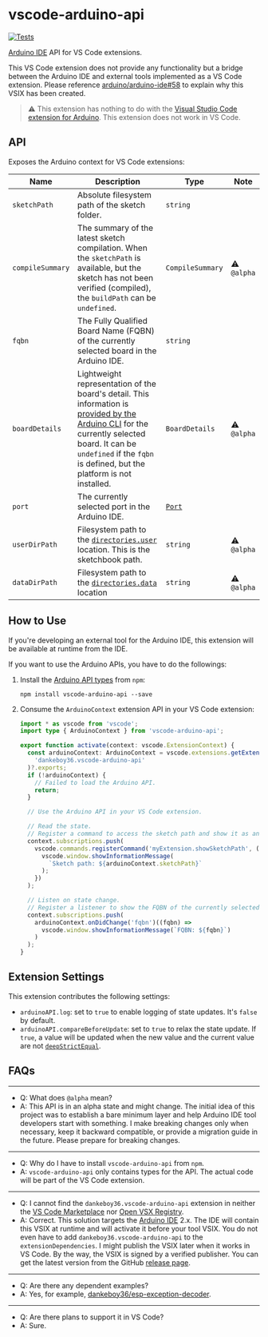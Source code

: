 # vscode-arduino-api

[![Tests](https://github.com/dankeboy36/vscode-arduino-api/actions/workflows/ci.yml/badge.svg?branch=main)](https://github.com/dankeboy36/vscode-arduino-api/actions/workflows/ci.yml)

[Arduino IDE](<(https://github.com/arduino/arduino-ide)>) API for VS Code extensions.

This VS Code extension does not provide any functionality but a bridge between the Arduino IDE and external tools implemented as a VS Code extension. Please reference [arduino/arduino-ide#58](https://github.com/arduino/arduino-ide/issues/58) to explain why this VSIX has been created.

> ⚠️ This extension has nothing to do with the [Visual Studio Code extension for Arduino](https://marketplace.visualstudio.com/items?itemName=vsciot-vscode.vscode-arduino). This extension does not work in VS Code.

## API

Exposes the Arduino context for VS Code extensions:

| Name             | Description                                                                                                                                                                                                                                                                                                                          | Type                                                                      | Note        |
| ---------------- | ------------------------------------------------------------------------------------------------------------------------------------------------------------------------------------------------------------------------------------------------------------------------------------------------------------------------------------ | ------------------------------------------------------------------------- | ----------- |
| `sketchPath`     | Absolute filesystem path of the sketch folder.                                                                                                                                                                                                                                                                                       | `string`                                                                  |
| `compileSummary` | The summary of the latest sketch compilation. When the `sketchPath` is available, but the sketch has not been verified (compiled), the `buildPath` can be `undefined`.                                                                                                                                                               | `CompileSummary`                                                          | ⚠️ `@alpha` |
| `fqbn`           | The Fully Qualified Board Name (FQBN) of the currently selected board in the Arduino IDE.                                                                                                                                                                                                                                            | `string`                                                                  |
| `boardDetails`   | Lightweight representation of the board's detail. This information is [provided by the Arduino CLI](https://arduino.github.io/arduino-cli/latest/rpc/commands/#cc.arduino.cli.commands.v1.BoardDetailsResponse) for the currently selected board. It can be `undefined` if the `fqbn` is defined, but the platform is not installed. | `BoardDetails`                                                            | ⚠️ `@alpha` |
| `port`           | The currently selected port in the Arduino IDE.                                                                                                                                                                                                                                                                                      | [`Port`](https://arduino.github.io/arduino-cli/latest/rpc/commands/#port) |
| `userDirPath`    | Filesystem path to the [`directories.user`](https://arduino.github.io/arduino-cli/latest/configuration/#configuration-keys) location. This is the sketchbook path.                                                                                                                                                                   | `string`                                                                  | ⚠️ `@alpha` |
| `dataDirPath`    | Filesystem path to the [`directories.data`](https://arduino.github.io/arduino-cli/latest/configuration/#configuration-keys) location                                                                                                                                                                                                 | `string`                                                                  | ⚠️ `@alpha` |

## How to Use

If you're developing an external tool for the Arduino IDE, this extension will be available at runtime from the IDE.

If you want to use the Arduino APIs, you have to do the followings:

1.  Install the [Arduino API types](https://www.npmjs.com/package/vscode-arduino-api) from `npm`:

    ```shell
    npm install vscode-arduino-api --save
    ```

1.  Consume the `ArduinoContext` extension API in your VS Code extension:

    ```ts
    import * as vscode from 'vscode';
    import type { ArduinoContext } from 'vscode-arduino-api';

    export function activate(context: vscode.ExtensionContext) {
      const arduinoContext: ArduinoContext = vscode.extensions.getExtension(
        'dankeboy36.vscode-arduino-api'
      )?.exports;
      if (!arduinoContext) {
        // Failed to load the Arduino API.
        return;
      }

      // Use the Arduino API in your VS Code extension.

      // Read the state.
      // Register a command to access the sketch path and show it as an information message.
      context.subscriptions.push(
        vscode.commands.registerCommand('myExtension.showSketchPath', () => {
          vscode.window.showInformationMessage(
            `Sketch path: ${arduinoContext.sketchPath}`
          );
        })
      );

      // Listen on state change.
      // Register a listener to show the FQBN of the currently selected board as an information message.
      context.subscriptions.push(
        arduinoContext.onDidChange('fqbn')((fqbn) =>
          vscode.window.showInformationMessage(`FQBN: ${fqbn}`)
        )
      );
    }
    ```

## Extension Settings

This extension contributes the following settings:

- `arduinoAPI.log`: set to `true` to enable logging of state updates. It's `false` by default.
- `arduinoAPI.compareBeforeUpdate`: set to `true` to relax the state update. If `true`, a value will be updated when the new value and the current value are not [`deepStrictEqual`](https://nodejs.org/api/assert.html#comparison-details_1).

## FAQs

---

- Q: What does `@alpha` mean?
- A: This API is in an alpha state and might change. The initial idea of this project was to establish a bare minimum layer and help Arduino IDE tool developers start with something. I make breaking changes only when necessary, keep it backward compatible, or provide a migration guide in the future. Please prepare for breaking changes.

---

- Q: Why do I have to install `vscode-arduino-api` from `npm`.
- A: `vscode-arduino-api` only contains types for the API. The actual code will be part of the VS Code extension.

---

- Q: I cannot find the `dankeboy36.vscode-arduino-api` extension in neither the [VS Code Marketplace](https://marketplace.visualstudio.com/vscode) nor [Open VSX Registry](https://open-vsx.org/).
- A: Correct. This solution targets the [Arduino IDE](https://github.com/arduino/arduino-ide) 2.x. The IDE will contain this VSIX at runtime and will activate it before your tool VSIX. You do not even have to add `dankeboy36.vscode-arduino-api` to the `extensionDependencies`. I might publish the VSIX later when it works in VS Code. By the way, the VSIX is signed by a verified publisher. You can get the latest version from the GitHub [release page](https://github.com/dankeboy36/vscode-arduino-api/releases/latest).

---

- Q: Are there any dependent examples?
- A: Yes, for example, [dankeboy36/esp-exception-decoder](https://github.com/dankeboy36/esp-exception-decoder).

---

- Q: Are there plans to support it in VS Code?
- A: Sure.
